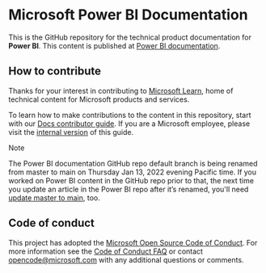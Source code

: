 # Microsoft Power BI Documentation

This is the GitHub repository for the technical product documentation for **Power BI**. This content is published at [Power BI documentation](https://learn.microsoft.com/power-bi).

## How to contribute

Thanks for your interest in contributing to [Microsoft Learn](https://learn.microsoft.com/), home of technical content for Microsoft products and services.

To learn how to make contributions to the content in this repository, start with our [Docs contributor guide](https://learn.microsoft.com/contribute). If you are a Microsoft employee, please visit the [internal version](https://review.learn.microsoft.com/help/contribute/?branch=main) of this guide.

> [!NOTE]
> The Power BI documentation GitHub repo default branch is being renamed from master to main on Thursday Jan 13, 2022 evening Pacific time. If you worked on Power BI content in the GitHub repo prior to that, the next time you update an article in the Power BI repo after it’s renamed, you'll need [update master to main](https://review.learn.microsoft.com/help/contribute/powerbi-docs-master-main?branch=main), too.

## Code of conduct

This project has adopted the [Microsoft Open Source Code of Conduct](https://opensource.microsoft.com/codeofconduct/). For more information see the [Code of Conduct FAQ](https://opensource.microsoft.com/codeofconduct/faq/) or contact [opencode@microsoft.com](mailto:opencode@microsoft.com) with any additional questions or comments.
